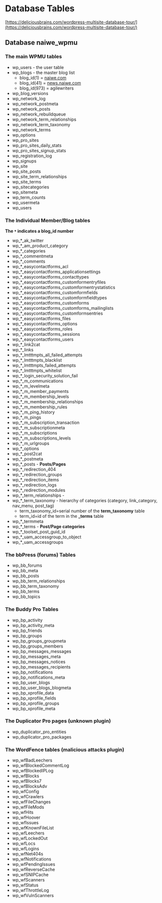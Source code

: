 # Database Tables


[https://deliciousbrains.com/wordpress-multisite-database-tour/](https://deliciousbrains.com/wordpress-multisite-database-tour/)

## Database naiwe_wpmu

### The main WPMU tables
-   wp_users - the user table
-   wp_blogs - the master blog list
	-   blog_id(1) = [naiwe.com](http://naiwe.com)
	-   blog_id(41) = [news.naiwe.com](http://news.naiwe.com)
	-   blog_id(973) = agilewriters
-   wp_blog_versions
-   wp_network_log
-   wp_network_postmeta
-   wp_network_posts
-   wp_network_rebuildqueue
-   wp_network_term_relationships
-   wp_network_term_taxonomy
-   wp_network_terms
-   wp_options
-   wp_pro_sites
-   wp_pro_sites_daily_stats
-   wp_pro_sites_signup_stats
-   wp_registration_log
-   wp_signups
-   wp_site
-   wp_site_posts
-   wp_site_term_relationships
-   wp_site_terms
-   wp_sitecategories
-   wp_sitemeta
-   wp_term_counts
-   wp_usermeta
-   wp_users

### The Individual Member/Blog tables
**The `*` indicates a blog_id number**
-   wp_*_ak_twitter
-   wp_*_am_product_category
-   wp_*_categories
-   wp_*_commentmeta
-   wp_*_comments
-   wp_*_easycontactforms_acl
-   wp_*_easycontactforms_applicationsettings
-   wp_*_easycontactforms_contacttypes
-   wp_*_easycontactforms_customformentryfiles
-   wp_*_easycontactforms_customformentrystatistics
-   wp_*_easycontactforms_customformfields
-   wp_*_easycontactforms_customformfieldtypes
-   wp_*_easycontactforms_customforms
-   wp_*_easycontactforms_customforms_mailinglists
-   wp_*_easycontactforms_customformsentries
-   wp_*_easycontactforms_files
-   wp_*_easycontactforms_options
-   wp_*_easycontactforms_roles
-   wp_*_easycontactforms_sessions
-   wp_*_easycontactforms_users
-   wp_*_link2cat
-   wp_*_links
-   wp_*_lmtttmpts_all_failed_attempts
-   wp_*_lmtttmpts_blacklist
-   wp_*_lmtttmpts_failed_attempts
-   wp_*_lmtttmpts_whitelist
-   wp_*_login_security_solution_fail
-   wp_*_m_communications
-   wp_*_m_levelmeta
-   wp_*_m_member_payments
-   wp_*_m_membership_levels
-   wp_*_m_membership_relationships
-   wp_*_m_membership_rules
-   wp_*_m_ping_history
-   wp_*_m_pings
-   wp_*_m_subscription_transaction
-   wp_*_m_subscriptionmeta
-   wp_*_m_subscriptions
-   wp_*_m_subscriptions_levels
-   wp_*_m_urlgroups
-   wp_*_options
-   wp_*_post2cat
-   wp_*_postmeta
-   wp_*_posts - **Posts/Pages**
-   wp_*_redirection_404
-   wp_*_redirection_groups
-   wp_*_redirection_items
-   wp_*_redirection_logs
-   wp_*_redirection_modules
-   wp_*_term_relationships -
-   wp_*_term_taxonomy - hierarchy of categories (category, link_category, nav_menu, post_tag)
	-   term_taxonomy_id=serial number of the **term_taxonomy** table
	-   term_id=id of the term in the **_terms** table
-   wp_*_termmeta
-   wp_*_terms - **Post/Page categories**
-   wp_*_toolset_post_guid_id
-   wp_*_uam_accessgroup_to_object
-   wp_*_uam_accessgroups

### The bbPress (forums) Tables
-   wp_bb_forums
-   wp_bb_meta
-   wp_bb_posts
-   wp_bb_term_relationships
-   wp_bb_term_taxonomy
-   wp_bb_terms
-   wp_bb_topics

### The Buddy Pro Tables
-   wp_bp_activity
-   wp_bp_activity_meta
-   wp_bp_friends
-   wp_bp_groups
-   wp_bp_groups_groupmeta
-   wp_bp_groups_members
-   wp_bp_messages_messages
-   wp_bp_messages_meta
-   wp_bp_messages_notices
-   wp_bp_messages_recipients
-   wp_bp_notifications
-   wp_bp_notifications_meta
-   wp_bp_user_blogs
-   wp_bp_user_blogs_blogmeta
-   wp_bp_xprofile_data
-   wp_bp_xprofile_fields
-   wp_bp_xprofile_groups
-   wp_bp_xprofile_meta

### The Duplicator Pro pages (unknown plugin)
-   wp_duplicator_pro_entities
-   wp_duplicator_pro_packages

### The WordFence tables (malicious attacks plugin)
-   wp_wfBadLeechers
-   wp_wfBlockedCommentLog
-   wp_wfBlockedIPLog
-   wp_wfBlocks
-   wp_wfBlocks7
-   wp_wfBlocksAdv
-   wp_wfConfig
-   wp_wfCrawlers
-   wp_wfFileChanges
-   wp_wfFileMods
-   wp_wfHits
-   wp_wfHoover
-   wp_wfIssues
-   wp_wfKnownFileList
-   wp_wfLeechers
-   wp_wfLockedOut
-   wp_wfLocs
-   wp_wfLogins
-   wp_wfNet404s
-   wp_wfNotifications
-   wp_wfPendingIssues
-   wp_wfReverseCache
-   wp_wfSNIPCache
-   wp_wfScanners
-   wp_wfStatus
-   wp_wfThrottleLog
-   wp_wfVulnScanners
<!--stackedit_data:
eyJoaXN0b3J5IjpbMTQ1NTAyMjUzOV19
-->
